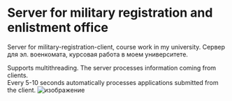 # Server for military registration and enlistment office
Server for military-registration-client, course work in my university. Сервер для эл. военкомата, курсовая работа в моем университете.  

Supports multithreading.
The server processes information coming from clients.  
Every 5-10 seconds automatically processes applications submitted from the client.
![изображение](https://user-images.githubusercontent.com/98654420/178353701-c72ec1d4-e2fe-43f3-955c-6da9aa4770e2.png)
